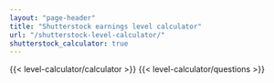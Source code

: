 ```yaml
---
layout: "page-header"
title: "Shutterstock earnings level calculator"
url: "/shutterstock-level-calculator/"
shutterstock_calculator: true
---
```

<div>
{{< level-calculator/calculator >}}
{{< level-calculator/questions >}}
</div>